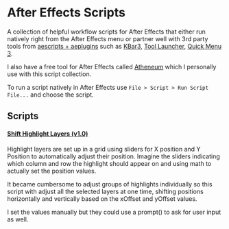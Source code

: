 # After Effects Scripts

A collection of helpful workflow scripts for After Effects that either run natively right from the After Effects menu or partner well with 3rd party tools from [aescripts + aeplugins](https://aescripts.com/) such as [KBar3](https://aescripts.com/kbar/), [Tool Launcher](https://aescripts.com/tool-launcher/), [Quick Menu 3](https://aescripts.com/quick-menu/).

I also have a free tool for After Effects called [Atheneum](https://github.com/kyletmartinez/atheneum-for-after-effects) which I personally use with this script collection.

To run a script natively in After Effects use `File > Script > Run Script File...` and choose the script.

## Scripts

#### [Shift Highlight Layers (v1.0)](/scripts/Shift%20Highlight%20Layers.jsx)

Highlight layers are set up in a grid using sliders for X position and Y Position to
automatically adjust their position. Imagine the sliders indicating which column and row the
highlight should appear on and using math to actually set the position values.

It became cumbersome to adjust groups of highlights individually so this script with adjust all
the selected layers at one time, shifting positions horizontally and vertically based on the
xOffset and yOffset values.

I set the values manually but they could use a prompt() to ask for user input as well.

